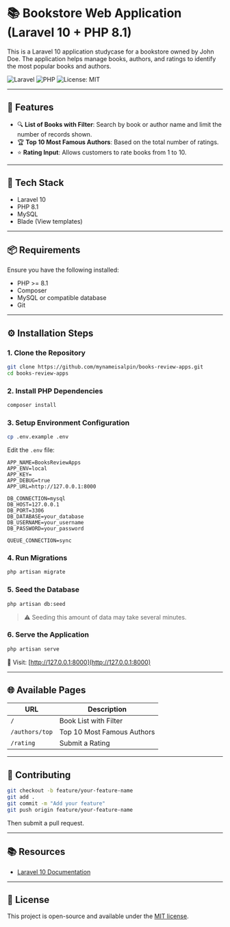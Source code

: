 # 📚 Bookstore Web Application (Laravel 10 + PHP 8.1)

This is a Laravel 10 application studycase for a bookstore owned by John Doe. The application helps manage books, authors, and ratings to identify the most popular books and authors.

![Laravel](https://img.shields.io/badge/Laravel-10-red)
![PHP](https://img.shields.io/badge/PHP-8.1-blue)
![License: MIT](https://img.shields.io/badge/License-MIT-yellow.svg)

---

## 🚀 Features

* 🔍 **List of Books with Filter**: Search by book or author name and limit the number of records shown.
* 🏆 **Top 10 Most Famous Authors**: Based on the total number of ratings.
* ⭐ **Rating Input**: Allows customers to rate books from 1 to 10.

---

## 🧰 Tech Stack

* Laravel 10
* PHP 8.1
* MySQL
* Blade (View templates)

---

## 📦 Requirements

Ensure you have the following installed:

* PHP >= 8.1
* Composer
* MySQL or compatible database
* Git

---

## ⚙️ Installation Steps

### 1. Clone the Repository

```bash
git clone https://github.com/mynameisalpin/books-review-apps.git
cd books-review-apps
```

### 2. Install PHP Dependencies

```bash
composer install
```

### 3. Setup Environment Configuration

```bash
cp .env.example .env
```

Edit the `.env` file:

```
APP_NAME=BooksReviewApps
APP_ENV=local
APP_KEY=
APP_DEBUG=true
APP_URL=http://127.0.0.1:8000

DB_CONNECTION=mysql
DB_HOST=127.0.0.1
DB_PORT=3306
DB_DATABASE=your_database
DB_USERNAME=your_username
DB_PASSWORD=your_password

QUEUE_CONNECTION=sync
```

### 4. Run Migrations

```bash
php artisan migrate
```

### 5. Seed the Database

```bash
php artisan db:seed
```

> ⚠️ Seeding this amount of data may take several minutes.

### 6. Serve the Application

```bash
php artisan serve
```

🔗 Visit: [http://127.0.0.1:8000](http://127.0.0.1:8000)

---

## 🌐 Available Pages

| URL            | Description                |
| -------------- | -------------------------- |
| `/`            | Book List with Filter      |
| `/authors/top` | Top 10 Most Famous Authors |
| `/rating`      | Submit a Rating            |

---


## 🤝 Contributing

```bash
git checkout -b feature/your-feature-name
git add .
git commit -m "Add your feature"
git push origin feature/your-feature-name
```

Then submit a pull request.

---

## 📚 Resources

* [Laravel 10 Documentation](https://laravel.com/docs/10.x)

---

## 📝 License

This project is open-source and available under the [MIT license](LICENSE).




